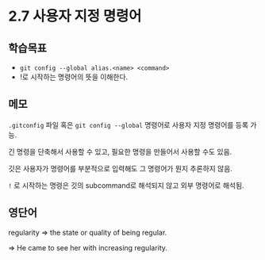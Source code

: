 # 2.7 사용자 지정 명령어

## 학습목표
- `git config --global alias.<name> <command>`
- !로 시작하는 명령어의 뜻을 이해한다.

## 메모
`.gitconfig` 파일 혹은 `git config --global` 명령어로 사용자 지정 명령어를 등록 가능.

긴 명령을 단축해서 사용할 수 있고, 필요한 명령을 만들어서 사용할 수도 있음.

깃은 사용자가 명령어를 부분적으로 입력해도 그 명령어가 뭔지 추론하지 않음.

`!` 로 시작하는 명령은 깃의 subcommand로 해석되지 않고 외부 명령어로 해석됨.

## 영단어

regularity ⇒ the state or quality of being regular.

⇒ He came to see her with increasing regularity.